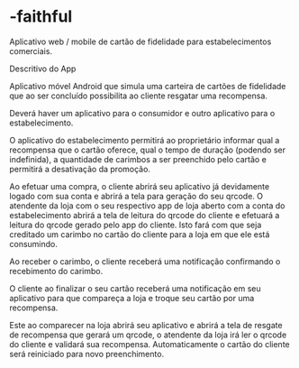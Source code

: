 # -faithful
Aplicativo web / mobile de cartão de fidelidade para estabelecimentos comerciais. 


Descritivo do App

Aplicativo móvel Android que simula uma carteira de cartões de fidelidade que ao ser concluído possibilita ao cliente resgatar uma recompensa.

Deverá haver um aplicativo para o consumidor e outro aplicativo para o estabelecimento.

O aplicativo do estabelecimento permitirá ao proprietário informar qual a recompensa que o cartão oferece, qual o tempo de duração (podendo ser indefinida), a quantidade de carimbos a ser preenchido pelo cartão e permitirá a desativação da promoção.

Ao efetuar uma compra, o cliente abrirá seu aplicativo já devidamente logado com sua conta e abrirá a tela para geração do seu qrcode. O atendente da loja com o seu respectivo app de loja aberto com a conta do estabelecimento abrirá a tela de leitura do qrcode do cliente e efetuará a leitura do qrcode gerado pelo app do cliente. Isto fará com que seja creditado um carimbo no cartão do cliente para a loja em que ele está consumindo.

Ao receber o carimbo, o cliente receberá uma notificação confirmando o recebimento do carimbo.

O cliente ao finalizar o seu cartão receberá uma notificação em seu aplicativo para que compareça a loja e troque seu cartão por uma recompensa.

Este ao comparecer na loja abrirá seu aplicativo e abrirá a tela de resgate de recompensa que gerará um qrcode, o atendente da loja irá ler o qrcode do cliente e validará sua recompensa. Automaticamente o cartão do cliente será reiniciado para novo preenchimento.
